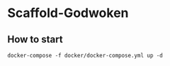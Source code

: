 # Scaffold-Godwoken

## How to start

```shell
docker-compose -f docker/docker-compose.yml up -d
```
